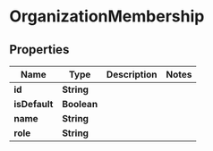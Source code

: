 

# OrganizationMembership


## Properties

| Name | Type | Description | Notes |
|------------ | ------------- | ------------- | -------------|
|**id** | **String** |  |  |
|**isDefault** | **Boolean** |  |  |
|**name** | **String** |  |  |
|**role** | **String** |  |  |



